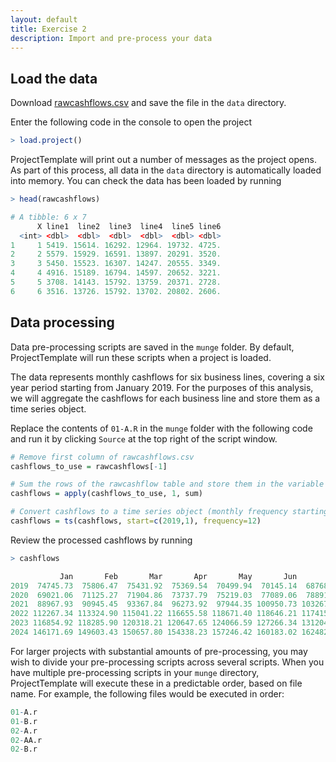 ```yaml
---
layout: default
title: Exercise 2
description: Import and pre-process your data
---
```


## Load the data

Download [rawcashflows.csv](assets/rawcashflows.csv) and save the file in the `data` directory.

Enter the following code in the console to open the project

```R
> load.project()
```

ProjectTemplate will print out a number of messages as the project opens.  As part of this process, all data in the `data` directory is automatically loaded into memory.  You can check the data has been loaded by running

```R
> head(rawcashflows)

# A tibble: 6 x 7
      X line1  line2  line3  line4  line5 line6
  <int> <dbl>  <dbl>  <dbl>  <dbl>  <dbl> <dbl>
1     1 5419. 15614. 16292. 12964. 19732. 4725.
2     2 5579. 15929. 16591. 13897. 20291. 3520.
3     3 5450. 15523. 16307. 14247. 20555. 3349.
4     4 4916. 15189. 16794. 14597. 20652. 3221.
5     5 3708. 14143. 15792. 13759. 20371. 2728.
6     6 3516. 13726. 15792. 13702. 20802. 2606.
```

## Data processing

Data pre-processing scripts are saved in the `munge` folder.  By default, ProjectTemplate will run these scripts when a project is loaded.

The data represents monthly cashflows for six business lines, covering a six year period starting from January 2019.  For the purposes of this analysis, we will aggregate the cashflows for each business line and store them as a time series object.

Replace the contents of `01-A.R` in the `munge` folder with the following code and run it by clicking `Source` at the top right of the script window.

```R
# Remove first column of rawcashflows.csv
cashflows_to_use = rawcashflows[-1]

# Sum the rows of the rawcashflow table and store them in the variable cashflows
cashflows = apply(cashflows_to_use, 1, sum)

# Convert cashflows to a time series object (monthly frequency starting 01/2019)
cashflows = ts(cashflows, start=c(2019,1), frequency=12)
```

Review the processed cashflows by running

```R
> cashflows

           Jan       Feb       Mar       Apr       May       Jun       Jul       Aug       Sep       Oct       Nov       Dec
2019  74745.73  75806.47  75431.92  75369.54  70499.94  70145.14  68768.38  69180.25  67806.93  67137.06  65975.45  67501.55
2020  69021.06  71125.27  71904.86  73737.79  75219.03  77089.06  78891.84  81858.21  84104.65  85313.66  86211.66  85504.44
2021  88967.93  90945.45  93367.84  96273.92  97944.35 100950.73 103267.23 104752.50 104971.76 106221.24 108087.61 110795.66
2022 112267.34 113324.90 115041.22 116655.58 118671.40 118646.21 117415.46 115567.68 115938.50 114935.11 114686.74 115052.86
2023 116854.92 118285.90 120318.21 120647.65 124066.59 127266.34 131204.09 134259.75 135086.55 137808.61 141751.25 143700.78
2024 146171.69 149603.43 150657.80 154338.23 157246.42 160183.02 162482.05 163495.04 164494.54 166231.03 166576.49 169832.96
```

For larger projects with substantial amounts of pre-processing, you may wish to divide your pre-processing scripts across several scripts. When you have multiple pre-processing scripts in your `munge` directory, ProjectTemplate will execute these in a predictable order, based on file name. For example, the following files would be executed in order:

```R
01-A.r
01-B.r
02-A.r
02-AA.r
02-B.r
```

